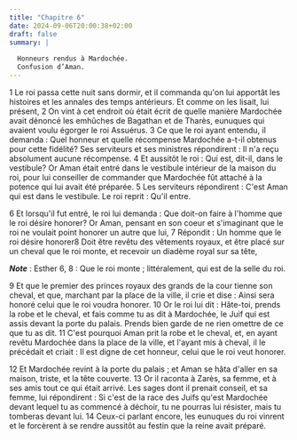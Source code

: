 ```yaml
---
title: "Chapitre 6"
date: 2024-09-06T20:00:38+02:00
draft: false
summary: |
  
  Honneurs rendus à Mardochée.
  Confusion d’Aman.
---
```



1 Le roi passa cette nuit sans dormir, et il commanda qu'on lui apportât les histoires et les annales des temps antérieurs. Et comme on les lisait, lui présent, 2 On vint à cet endroit où était écrit de quelle manière Mardochée avait dénoncé les emhûches de Bagathan et de Tharès, eunuques qui avaient voulu égorger le roi Assuérus. 3 Ce que le roi ayant entendu, il demanda : Quel honneur et quelle récompense Mardochée a-t-il obtenus pour cette fidélité? Ses serviteurs et ses ministres répondirent : Il n'a reçu absolument aucune récompense. 4 Et aussitôt le roi : Qui est, dit-il, dans le vestibule? Or Aman était entré dans le vestibule intérieur de la maison du roi, pour lui conseiller de commander que Mardochée fût attaché à la potence qui lui avait été préparée. 5 Les serviteurs répondirent : C'est Aman qui est dans le vestibule. Le roi reprit : Qu'il entre.


6 Et lorsqu'il fut entré, le roi lui demanda : Que doit-on faire à l'homme que le roi désire honorer? Or Aman, pensant en son coeur et s'imaginant que le roi ne voulait point honorer un autre que lui, 7 Répondit : Un homme que le roi désire honorer8 Doit être revêtu des vêtements royaux, et être placé sur un cheval que le roi monte, et recevoir un diadème royal sur sa tête,

***Note*** :  Esther 6, 8 : Que le roi monte ; littéralement, qui est de la selle du roi.

9 Et que le premier des princes royaux des grands de la cour tienne son cheval, et que, marchant par la place de la ville, il crie et dise : Ainsi sera honoré celui que le roi voudra honorer. 10 Or le roi lui dit : Hâte-toi, prends la robe et le cheval, et fais comme tu as dit à Mardochée, le Juif qui est assis devant la porte du palais. Prends bien garde de ne rien omettre de ce que tu as dit. 11 C'est pourquoi Aman prit la robe et le cheval, et, en ayant revêtu Mardochée dans la place de la ville, et l'ayant mis à cheval, il le précédait et criait : Il est digne de cet honneur, celui que le roi veut honorer.


12 Et Mardochée revint à la porte du palais ; et Aman se hâta d'aller en sa maison, triste, et la tête couverte. 13 Or il raconta à Zarès, sa femme, et à ses amis tout ce qui était arrivé. Les sages dont il prenait conseil, et sa femme, lui répondirent : Si c'est de la race des Juifs qu'est Mardochée devant lequel tu as commencé à déchoir, tu ne pourras lui résister, mais tu tomberas devant lui. 14 Ceux-ci parlant encore, les eunuques du roi vinrent et le forcèrent à se rendre aussitôt au festin que la reine avait préparé.

